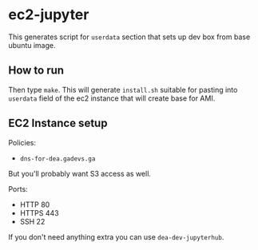 # ec2-jupyter

This generates script for `userdata` section that sets up dev box from base ubuntu image.


## How to run

Then type `make`. This will generate `install.sh` suitable for pasting into `userdata` field of the ec2 instance that will create base for AMI.

## EC2 Instance setup

Policies:

- `dns-for-dea.gadevs.ga`

But you'll probably want S3 access as well.

Ports:

- HTTP 80
- HTTPS 443
- SSH 22

If you don't need anything extra you can use `dea-dev-jupyterhub`.

